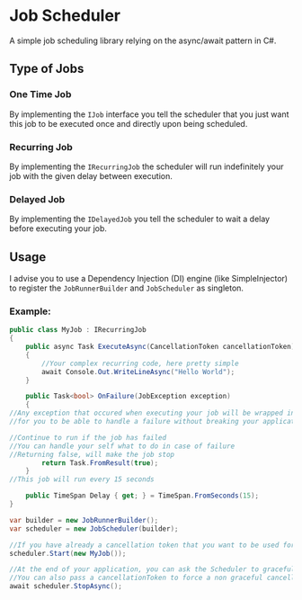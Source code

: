 ﻿# Job Scheduler
A simple job scheduling library relying on the async/await pattern in C#.

## Type of Jobs
### One Time Job
By implementing the `IJob` interface you tell the scheduler that you just want this job to be executed once and directly upon being scheduled.
### Recurring Job
By implementing the `IRecurringJob` the scheduler will run indefinitely your job with the given delay between execution.
### Delayed Job
By implementing the `IDelayedJob` you tell the scheduler to wait a delay before executing your job.

## Usage
I advise you to use a Dependency Injection (DI) engine (like SimpleInjector) to register the `JobRunnerBuilder` and `JobScheduler` as singleton.
  
### Example:
```c#
public class MyJob : IRecurringJob
{
    public async Task ExecuteAsync(CancellationToken cancellationToken)
    {
        //Your complex recurring code, here pretty simple
        await Console.Out.WriteLineAsync("Hello World");
    }

    public Task<bool> OnFailure(JobException exception)
    {
//Any exception that occured when executing your job will be wrapped in a JobException, check the InnerException
//for you to be able to handle a failure without breaking your application neither needed a try/catch in ExecuteAsync

//Continue to run if the job has failed
//You can handle your self what to do in case of failure
//Returning false, will make the job stop
        return Task.FromResult(true);
    }
//This job will run every 15 seconds

    public TimeSpan Delay { get; } = TimeSpan.FromSeconds(15);
}

var builder = new JobRunnerBuilder();
var scheduler = new JobScheduler(builder);

//If you have already a cancellation token that you want to be used for stopping your job, you can pass it as second param
scheduler.Start(new MyJob());

//At the end of your application, you can ask the Scheduler to gracefully stop the running jobs and wait for them to stop.
//You can also pass a cancellationToken to force a non graceful cancellation of the jobs.
await scheduler.StopAsync();
```